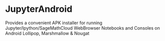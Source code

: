 # JupyterAndroid
Provides a convenient APK installer for running Jupyter/Ipython/SageMathCloud WebBrowser Notebooks and Consoles on Android Lollipop, Marshmallow &amp; Nougat
